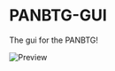 # PANBTG-GUI

The gui for the PANBTG!

![Preview](https://cdn.discordapp.com/attachments/776442282877648906/776547812451549194/unknown.png)
